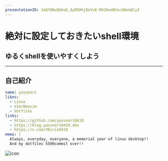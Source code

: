 ```yaml
---
presentationID: 1m8f8NvQGheE_AyD5HhjDeVvE-MX26od8CocGWxmQlyI
---
```


# 絶対に設定しておきたいshell環境

## ゆるくshellを使いやすくしよう

---

## 自己紹介

```yaml
name: yasunori
likes: 
  - Linux
  - Vim/Neovim
  - dotfiles
links:
  - https://github.com/yasunori0418
  - https://blog.yasunori0418.dev
  - https://x.com/YKirin0418
memo: |
  Always, everyday, everyone, a memorial year of linux desktop!!
  And my dotfiles 5500commit over!!
```

![icon](https://github.com/yasunori0418.png)
